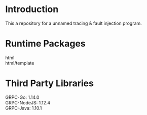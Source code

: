 # Introduction

This a repository for a unnamed tracing & fault injection program.

# Runtime Packages

html<br>
html/template<br>

# Third Party Libraries

GRPC-Go: 1.14.0<br>
GRPC-NodeJS: 1.12.4<br>
GRPC-Java: 1.10.1<br>